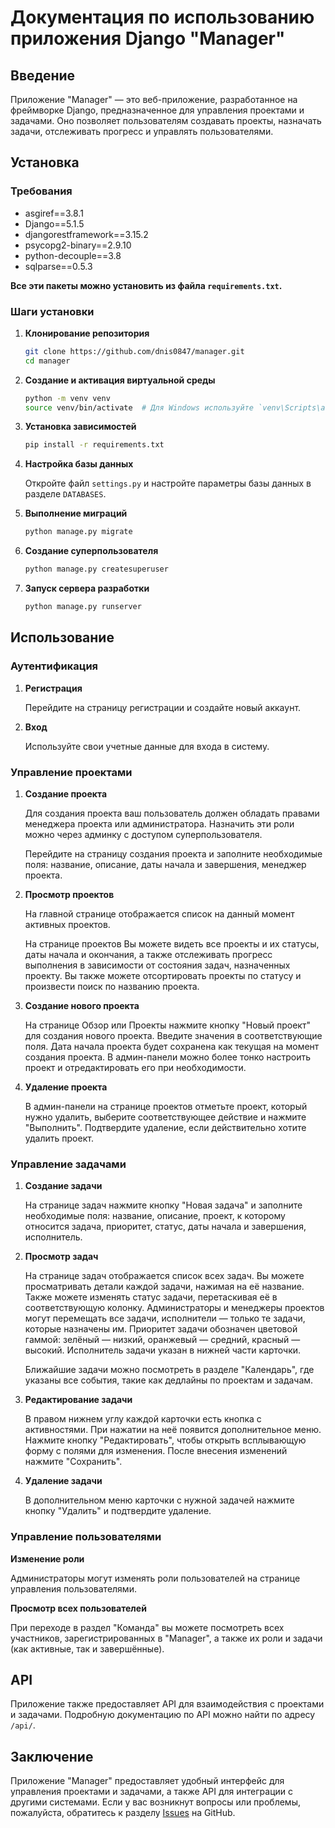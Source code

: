 # Документация по использованию приложения Django "Manager"

## Введение

Приложение "Manager" — это веб-приложение, разработанное на фреймворке Django, предназначенное для управления проектами и задачами. Оно позволяет пользователям создавать проекты, назначать задачи, отслеживать прогресс и управлять пользователями.

## Установка

### Требования

- asgiref==3.8.1
- Django==5.1.5
- djangorestframework==3.15.2
- psycopg2-binary==2.9.10
- python-decouple==3.8
- sqlparse==0.5.3

**Все эти пакеты можно установить из файла `requirements.txt`.**

### Шаги установки

1. **Клонирование репозитория**

   ```bash
   git clone https://github.com/dnis0847/manager.git
   cd manager
   ```

2. **Создание и активация виртуальной среды**

   ```bash
   python -m venv venv
   source venv/bin/activate  # Для Windows используйте `venv\Scripts\activate`
   ```

3. **Установка зависимостей**

   ```bash
   pip install -r requirements.txt
   ```

4. **Настройка базы данных**

   Откройте файл `settings.py` и настройте параметры базы данных в разделе `DATABASES`.

5. **Выполнение миграций**

   ```bash
   python manage.py migrate
   ```

6. **Создание суперпользователя**

   ```bash
   python manage.py createsuperuser
   ```

7. **Запуск сервера разработки**

   ```bash
   python manage.py runserver
   ```

## Использование

### Аутентификация

1. **Регистрация**

   Перейдите на страницу регистрации и создайте новый аккаунт.

2. **Вход**

   Используйте свои учетные данные для входа в систему.

### Управление проектами

1. **Создание проекта**

   Для создания проекта ваш пользователь должен обладать правами менеджера проекта или администратора. Назначить эти роли можно через админку с доступом суперпользователя.

   Перейдите на страницу создания проекта и заполните необходимые поля: название, описание, даты начала и завершения, менеджер проекта.

2. **Просмотр проектов**

   На главной странице отображается список на данный момент активных проектов.

   На странице проектов Вы можете видеть все проекты и их статусы, даты начала и окончания, а также отслеживать прогресс выполнения в зависимости от состояния задач, назначенных проекту. Вы также можете отсортировать проекты по статусу и произвести поиск по названию проекта.

3. **Создание нового проекта**

   На странице Обзор или Проекты нажмите кнопку "Новый проект" для создания нового проекта. Введите значения в соответствующие поля. Дата начала проекта будет сохранена как текущая на момент создания проекта. В админ-панели можно более тонко настроить проект и отредактировать его при необходимости.

4. **Удаление проекта**

   В админ-панели на странице проектов отметьте проект, который нужно удалить, выберите соответствующее действие и нажмите "Выполнить". Подтвердите удаление, если действительно хотите удалить проект.

### Управление задачами

1. **Создание задачи**

   На странице задач нажмите кнопку "Новая задача" и заполните необходимые поля: название, описание, проект, к которому относится задача, приоритет, статус, даты начала и завершения, исполнитель.

2. **Просмотр задач**

   На странице задач отображается список всех задач. Вы можете просматривать детали каждой задачи, нажимая на её название. Также можете изменять статус задачи, перетаскивая её в соответствующую колонку. Администраторы и менеджеры проектов могут перемещать все задачи, исполнители — только те задачи, которые назначены им. Приоритет задачи обозначен цветовой гаммой: зелёный — низкий, оранжевый — средний, красный — высокий. Исполнитель задачи указан в нижней части карточки.

   Ближайшие задачи можно посмотреть в разделе "Календарь", где указаны все события, такие как дедлайны по проектам и задачам.

3. **Редактирование задачи**

   В правом нижнем углу каждой карточки есть кнопка с активностями. При нажатии на неё появится дополнительное меню. Нажмите кнопку "Редактировать", чтобы открыть всплывающую форму с полями для изменения. После внесения изменений нажмите "Сохранить".

4. **Удаление задачи**

   В дополнительном меню карточки с нужной задачей нажмите кнопку "Удалить" и подтвердите удаление.

### Управление пользователями

**Изменение роли**

Администраторы могут изменять роли пользователей на странице управления пользователями.

**Просмотр всех пользователей**

При переходе в раздел "Команда" вы можете посмотреть всех участников, зарегистрированных в "Manager", а также их роли и задачи (как активные, так и завершённые).

## API

Приложение также предоставляет API для взаимодействия с проектами и задачами. Подробную документацию по API можно найти по адресу `/api/`.

## Заключение

Приложение "Manager" предоставляет удобный интерфейс для управления проектами и задачами, а также API для интеграции с другими системами. Если у вас возникнут вопросы или проблемы, пожалуйста, обратитесь к разделу [Issues](https://github.com/dnis0847/manager/issues) на GitHub.
